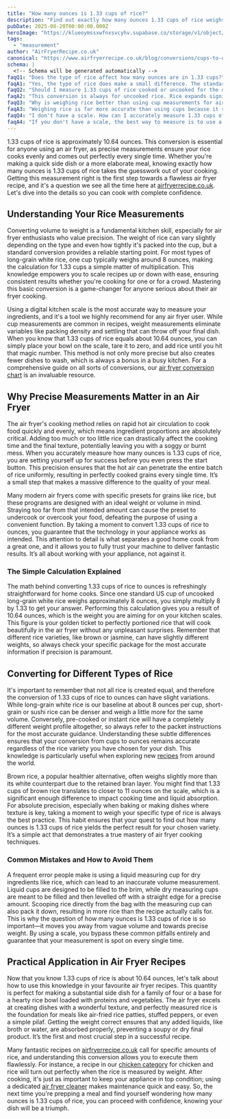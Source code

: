 ```yaml
---
title: "How many ounces is 1.33 cups of rice?"
description: "Find out exactly how many ounces 1.33 cups of rice weighs for perfect air fryer cooking every time. Simple UK conversion guide inside."
pubDate: 2025-08-20T00:00:00.000Z
heroImage: "https://klueoymssxwfnxsvcyhv.supabase.co/storage/v1/object/public/Shmucket/how-many-ounces-is-1-33-cups-of-rice.webp"
tags:
  - "measurement"
author: "AirFryerRecipe.co.uk"
canonical: "https://www.airfryerrecipe.co.uk/blog/conversions/cups-to-ounces/how-many-ounces-is-1-33-cups-of-rice"
schema: |
  <!-- Schema will be generated automatically -->
faqQ1: "Does the type of rice affect how many ounces are in 1.33 cups?"
faqA1: "Yes, the type of rice does make a small difference. The standard conversion of 1.33 cups to approximately 10.64 ounces is based on long-grain white rice. However, denser rice varieties like short-grain or brown rice can weigh slightly more for the same volume because the grains pack together more tightly. For ultimate precision, especially in baking, it's always best to check the packaging or use a kitchen scale for your specific type of rice."
faqQ2: "Should I measure 1.33 cups of rice cooked or uncooked for the ounce conversion?"
faqA2: "This conversion is always for uncooked rice. Rice expands significantly during cooking, typically doubling or even tripling in volume. Therefore, 1.33 cups of uncooked rice will yield a much larger amount of cooked rice. If a recipe calls for a weight of cooked rice, it will specify that separately. For accurate air fryer results, always start your measurements with the uncooked product."
faqQ3: "Why is weighing rice better than using cup measurements for air frying?"
faqA3: "Weighing rice is far more accurate than using cups because it removes variables like how tightly the rice is packed into the cup or the specific shape of the grains. Air fryers rely on precise cooking times and temperatures, and an inaccurate measurement can throw off the entire process, leading to undercooked or overcooked rice. A digital scale ensures perfect consistency and reliability in every recipe you make."
faqQ4: "I don't have a scale. How can I accurately measure 1.33 cups of rice?"
faqA4: "If you don't have a scale, the best way to measure is to use a proper dry measuring cup. Use a spoon to gently fill the cup with rice until it's heaping, and then level it off with the straight back of a knife. Do not tap the cup or pack the rice down. For 1.33 cups, measure one full cup and then just under a third of another cup. For the most reliable results, especially with air fryer recipes, investing in an inexpensive digital scale is highly recommended."
---
```

<p>1.33 cups of rice is approximately 10.64 ounces. This conversion is essential for anyone using an air fryer, as precise measurements ensure your rice cooks evenly and comes out perfectly every single time. Whether you're making a quick side dish or a more elaborate meal, knowing exactly how many ounces is 1.33 cups of rice takes the guesswork out of your cooking. Getting this measurement right is the first step towards a flawless air fryer recipe, and it's a question we see all the time here at <a href=https://www.airfryerrecipe.co.uk/>airfryerrecipe.co.uk</a>. Let's dive into the details so you can cook with complete confidence.</p>

<h2>Understanding Your Rice Measurements</h2>
<p>Converting volume to weight is a fundamental kitchen skill, especially for air fryer enthusiasts who value precision. The weight of rice can vary slightly depending on the type and even how tightly it's packed into the cup, but a standard conversion provides a reliable starting point. For most types of long-grain white rice, one cup typically weighs around 8 ounces, making the calculation for 1.33 cups a simple matter of multiplication. This knowledge empowers you to scale recipes up or down with ease, ensuring consistent results whether you're cooking for one or for a crowd. Mastering this basic conversion is a game-changer for anyone serious about their air fryer cooking.</p>
<p>Using a digital kitchen scale is the most accurate way to measure your ingredients, and it's a tool we highly recommend for any air fryer user. While cup measurements are common in recipes, weight measurements eliminate variables like packing density and settling that can throw off your final dish. When you know that 1.33 cups of rice equals about 10.64 ounces, you can simply place your bowl on the scale, tare it to zero, and add rice until you hit that magic number. This method is not only more precise but also creates fewer dishes to wash, which is always a bonus in a busy kitchen. For a comprehensive guide on all sorts of conversions, our <a href=https://www.airfryerrecipe.co.uk/air-fryer-conversion-chart>air fryer conversion chart</a> is an invaluable resource.</p>

<h2>Why Precise Measurements Matter in an Air Fryer</h2>
<p>The air fryer's cooking method relies on rapid hot air circulation to cook food quickly and evenly, which means ingredient proportions are absolutely critical. Adding too much or too little rice can drastically affect the cooking time and the final texture, potentially leaving you with a soggy or burnt mess. When you accurately measure how many ounces is 1.33 cups of rice, you are setting yourself up for success before you even press the start button. This precision ensures that the hot air can penetrate the entire batch of rice uniformly, resulting in perfectly cooked grains every single time. It’s a small step that makes a massive difference to the quality of your meal.</p>
<p>Many modern air fryers come with specific presets for grains like rice, but these programs are designed with an ideal weight or volume in mind. Straying too far from that intended amount can cause the preset to undercook or overcook your food, defeating the purpose of using a convenient function. By taking a moment to convert 1.33 cups of rice to ounces, you guarantee that the technology in your appliance works as intended. This attention to detail is what separates a good home cook from a great one, and it allows you to fully trust your machine to deliver fantastic results. It’s all about working with your appliance, not against it.</p>

<h3>The Simple Calculation Explained</h3>
<p>The math behind converting 1.33 cups of rice to ounces is refreshingly straightforward for home cooks. Since one standard US cup of uncooked long-grain white rice weighs approximately 8 ounces, you simply multiply 8 by 1.33 to get your answer. Performing this calculation gives you a result of 10.64 ounces, which is the weight you are aiming for on your kitchen scales. This figure is your golden ticket to perfectly portioned rice that will cook beautifully in the air fryer without any unpleasant surprises. Remember that different rice varieties, like brown or jasmine, can have slightly different weights, so always check your specific package for the most accurate information if precision is paramount.</p>

<h2>Converting for Different Types of Rice</h2>
<p>It's important to remember that not all rice is created equal, and therefore the conversion of 1.33 cups of rice to ounces can have slight variations. While long-grain white rice is our baseline at about 8 ounces per cup, short-grain or sushi rice can be denser and weigh a little more for the same volume. Conversely, pre-cooked or instant rice will have a completely different weight profile altogether, so always refer to the packet instructions for the most accurate guidance. Understanding these subtle differences ensures that your conversion from cups to ounces remains accurate regardless of the rice variety you have chosen for your dish. This knowledge is particularly useful when exploring new <a href=https://www.airfryerrecipe.co.uk/recipes>recipes</a> from around the world.</p>
<p>Brown rice, a popular healthier alternative, often weighs slightly more than its white counterpart due to the retained bran layer. You might find that 1.33 cups of brown rice translates to closer to 11 ounces on the scale, which is a significant enough difference to impact cooking time and liquid absorption. For absolute precision, especially when baking or making dishes where texture is key, taking a moment to weigh your specific type of rice is always the best practice. This habit ensures that your quest to find out how many ounces is 1.33 cups of rice yields the perfect result for your chosen variety. It’s a simple act that demonstrates a true mastery of air fryer cooking techniques.</p>

<h3>Common Mistakes and How to Avoid Them</h3>
<p>A frequent error people make is using a liquid measuring cup for dry ingredients like rice, which can lead to an inaccurate volume measurement. Liquid cups are designed to be filled to the brim, while dry measuring cups are meant to be filled and then levelled off with a straight edge for a precise amount. Scooping rice directly from the bag with the measuring cup can also pack it down, resulting in more rice than the recipe actually calls for. This is why the question of how many ounces is 1.33 cups of rice is so important—it moves you away from vague volume and towards precise weight. By using a scale, you bypass these common pitfalls entirely and guarantee that your measurement is spot on every single time.</p>

<h2>Practical Application in Air Fryer Recipes</h2>
<p>Now that you know 1.33 cups of rice is about 10.64 ounces, let's talk about how to use this knowledge in your favourite air fryer recipes. This quantity is perfect for making a substantial side dish for a family of four or a base for a hearty rice bowl loaded with proteins and vegetables. The air fryer excels at creating dishes with a wonderful texture, and perfectly measured rice is the foundation for meals like air-fried rice patties, stuffed peppers, or even a simple pilaf. Getting the weight correct ensures that any added liquids, like broth or water, are absorbed properly, preventing a soupy or dry final product. It’s the first and most crucial step in a successful recipe.</p>
<p>Many fantastic recipes on <a href=https://www.airfryerrecipe.co.uk/>airfryerrecipe.co.uk</a> call for specific amounts of rice, and understanding this conversion allows you to execute them flawlessly. For instance, a recipe in our <a href=https://www.airfryerrecipe.co.uk/recipe-category/chicken>chicken category</a> for chicken and rice will turn out perfectly when the rice is measured by weight. After cooking, it's just as important to keep your appliance in top condition; using a dedicated <a href=https://www.airfryerrecipe.co.uk/air-fryer-cleaner>air fryer cleaner</a> makes maintenance quick and easy. So, the next time you're prepping a meal and find yourself wondering how many ounces is 1.33 cups of rice, you can proceed with confidence, knowing your dish will be a triumph.</p>
